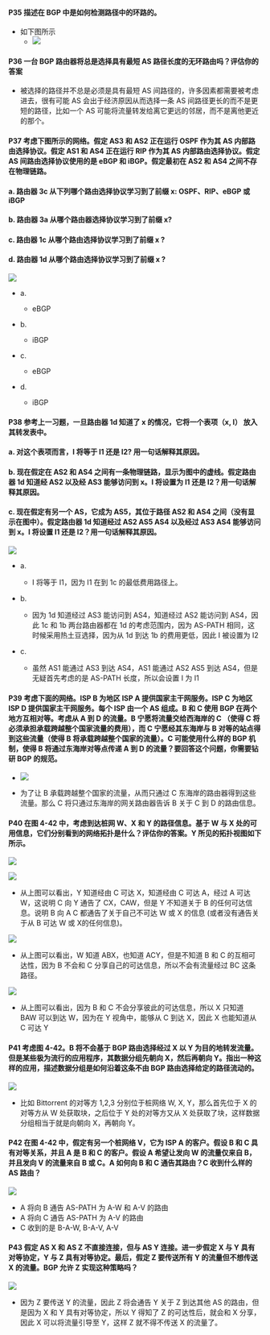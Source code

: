 #### P35 描述在 BGP 中是如何检测路径中的环路的。

  * 如下图所示
    * ![](https://github.com/YangXiaoHei/Networking/blob/master/计算机网络自顶向下/04%20网络层/images/BGP_check_loop.png)

#### P36 一台 BGP 路由器将总是选择具有最短 AS 路径长度的无环路由吗？评估你的答案

   * 被选择的路径并不总是必须是具有最短 AS 间路径的，许多因素都需要被考虑进去，很有可能 AS 会出于经济原因从而选择一条 AS 间路径更长的而不是更短的路径，比如一个 AS 可能将流量转发给离它更远的邻居，而不是离他更近的那个。

#### P37 考虑下图所示的网络。假定 AS3 和 AS2 正在运行 OSPF 作为其 AS 内部路由选择协议。假定 AS1 和 AS4 正在运行 RIP 作为其 AS 内部路由选择协议。假定 AS 间路由选择协议使用的是 eBGP 和 iBGP。假定最初在 AS2 和 AS4 之间不存在物理链路。
#### a. 路由器 3c 从下列哪个路由选择协议学习到了前缀 x: OSPF、RIP、eBGP 或 iBGP
#### b. 路由器 3a 从哪个路由器选择协议学习到了前缀 x?
#### c. 路由器 1c 从哪个路由选择协议学习到了前缀 x ?
#### d. 路由器 1d 从哪个路由选择协议学习到了前缀 x ?

![](https://github.com/YangXiaoHei/Networking/blob/master/计算机网络自顶向下/04%20网络层/images/p37.png)

   * a.
     * eBGP
    
   * b.
     * iBGP
    
   * c.
     * eBGP
    
   * d.
     * iBGP

#### P38 参考上一习题，一旦路由器 1d 知道了 x 的情况，它将一个表项（x, I） 放入其转发表中。
#### a. 对这个表项而言，I 将等于 I1 还是 I2? 用一句话解释其原因。
#### b. 现在假定在 AS2 和 AS4 之间有一条物理链路，显示为图中的虚线。假定路由器 1d 知道经 AS2 以及经 AS3 能够访问到 x。I 将设置为 I1 还是 I2？用一句话解释其原因。
#### c. 现在假定有另一个 AS，它成为 AS5，其位于路径 AS2 和 AS4 之间（没有显示在图中）。假定路由器 1d 知道经过 AS2 AS5 AS4 以及经过 AS3 AS4 能够访问到 x。I 将设置 I1 还是 I2？用一句话解释其原因。

![](https://github.com/YangXiaoHei/Networking/blob/master/计算机网络自顶向下/04%20网络层/images/p37.png)

  * a.
    * I 将等于 I1，因为 I1 在到 1c 的最低费用路径上。

  * b.
    * 因为 1d 知道经过 AS3 能访问到 AS4，知道经过 AS2 能访问到 AS4，因此 1c 和 1b 两台路由器都在 1d 的考虑范围内，因为 AS-PATH 相同，这时候采用热土豆选择，因为从 1d 到达 1b 的费用更低，因此 I 被设置为 I2
    
  * c.
    * 虽然 AS1 能通过 AS3 到达 AS4，AS1 能通过 AS2 AS5 到达 AS4，但是无疑首先考虑的是 AS-PATH 长度，所以会设置 I 为 I1

#### P39 考虑下面的网络。ISP B 为地区 ISP A 提供国家主干网服务。ISP C 为地区 ISP D 提供国家主干网服务。每个 ISP 由一个 AS 组成。B 和 C 使用 BGP 在两个地方互相对等。考虑从 A 到 D 的流量。B 宁愿将流量交给西海岸的 C （使得 C 将必须承担承载跨越整个国家流量的费用），而 C 宁愿经其东海岸与 B 对等的站点得到这些流量（使得 B 将承载跨越整个国家的流量）。C 可能使用什么样的 BGP 机制，使得 B 将通过东海岸对等点传递 A 到 D 的流量？要回答这个问题，你需要钻研 BGP 的规范。

  * ![](https://github.com/YangXiaoHei/Networking/blob/master/计算机网络自顶向下/04%20网络层/images/p39.png)
  
  * 为了让 B 承载跨越整个国家的流量，从而只通过 C 东海岸的路由器得到这些流量。那么 C 将只通过东海岸的网关路由器告诉 B 关于 C 到 D 的路由信息。

#### P40 在图 4-42 中，考虑到达桩网 W、X 和 Y 的路径信息。基于 W 与 X 处的可用信息，它们分别看到的网络拓扑是什么？评估你的答案。Y 所见的拓扑视图如下所示。

![](https://github.com/YangXiaoHei/Networking/blob/master/计算机网络自顶向下/04%20网络层/images/BGP_routing_strategy.png)

![](https://github.com/YangXiaoHei/Networking/blob/master/计算机网络自顶向下/04%20网络层/images/p40.1.png)

  * 从上图可以看出，Y 知道经由 C 可达 X，知道经由 C 可达 A，经过 A 可达 W，这说明 C 向 Y 通告了 CX，CAW，但是 Y 不知道关于 B 的任何可达信息。说明 B 向 A C 都通告了关于自己不可达 W 或 X 的信息 (或者没有通告关于从 B 可达 W 或 X的任何信息)。
  
![](https://github.com/YangXiaoHei/Networking/blob/master/计算机网络自顶向下/04%20网络层/images/p40.2.png)

  * 从上图可以看出，W 知道 ABX，也知道 ACY，但是不知道 B 和 C 的互相可达性，因为 B 不会和 C 分享自己的可达信息，所以不会有流量经过 BC 这条路径。

![](https://github.com/YangXiaoHei/Networking/blob/master/计算机网络自顶向下/04%20网络层/images/p40.3.png)
 
  * 从上图可以看出，因为 B 和 C 不会分享彼此的可达信息，所以 X 只知道 BAW 可以到达 W，因为在 Y 视角中，能够从 C 到达 X，因此 X 也能知道从 C 可达 Y

#### P41  考虑图 4-42。B 将不会基于 BGP 路由选择经过 X 以 Y 为目的地转发流量。但是某些极为流行的应用程序，其数据分组先朝向 X，然后再朝向 Y。指出一种这样的应用，描述数据分组是如何沿着这条不由 BGP 路由选择给定的路径流动的。

![](https://github.com/YangXiaoHei/Networking/blob/master/计算机网络自顶向下/04%20网络层/images/BGP_routing_strategy.png)

  * 比如 Bittorrent 的对等方 1,2,3 分别位于桩网络 W, X, Y，那么首先位于 X 的对等方从 W 处获取块，之后位于 Y 处的对等方又从 X 处获取了块，这样数据分组相当于就是向朝向 X，再朝向 Y。

#### P42 在图 4-42 中，假定有另一个桩网络 V，它为 ISP A 的客户。假设 B 和 C 具有对等关系，并且 A 是 B 和 C 的客户。假设 A 希望让发向 W 的流量仅来自 B，并且发向 V 的流量来自 B 或 C。A 如何向 B 和 C 通告其路由？C 收到什么样的 AS 路由？

![](https://github.com/YangXiaoHei/Networking/blob/master/计算机网络自顶向下/04%20网络层/images/BGP_routing_strategy.png)

  * A 将向 B 通告 AS-PATH 为 A-W 和 A-V 的路由
  * A 将向 C 通告 AS-PATH 为 A-V 的路由
  * C 收到的是 B-A-W,  B-A-V, A-V

#### P43 假定 AS X 和 AS Z 不直接连接，但与 AS Y 连接。进一步假定 X 与 Y 具有对等协定，Y 与 Z 具有对等协定。最后，假定 Z 要传送所有 Y 的流量但不想传送 X 的流量。BGP 允许 Z 实现这种策略吗？

![](https://github.com/YangXiaoHei/Networking/blob/master/计算机网络自顶向下/04%20网络层/images/p43.png)
  
  * 因为 Z 要传送 Y 的流量，因此 Z 将会通告 Y 关于 Z 到达其他 AS 的路由，但是因为 X 和 Y 具有对等协定，所以 Y 得知了 Z 的可达性后，就会和 X 分享，因此 X 可以将流量引导至 Y，这样 Z 就不得不传送 X 的流量了。